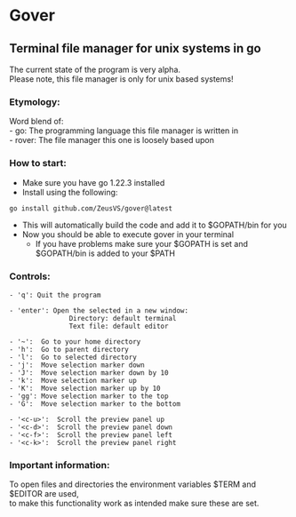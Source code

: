 # Gover
## Terminal file manager for unix systems in go
The current state of the program is very alpha.\
Please note, this file manager is only for unix based systems!

### Etymology:
Word blend of:\
    - go: The programming language this file manager is written in\
    - rover: The file manager this one is loosely based upon

### How to start:
- Make sure you have go 1.22.3 installed
- Install using the following:
```bash
go install github.com/ZeusVS/gover@latest
```
- This will automatically build the code and add it to $GOPATH/bin for you
- Now you should be able to execute gover in your terminal
    - If you have problems make sure your $GOPATH is set and $GOPATH/bin is added to your $PATH

### Controls:
```
- 'q': Quit the program

- 'enter': Open the selected in a new window:
               Directory: default terminal
               Text file: default editor

- '~':  Go to your home directory
- 'h':  Go to parent directory
- 'l':  Go to selected directory
- 'j':  Move selection marker down
- 'J':  Move selection marker down by 10
- 'k':  Move selection marker up
- 'K':  Move selection marker up by 10
- 'gg': Move selection marker to the top
- 'G':  Move selection marker to the bottom

- '<c-u>':  Scroll the preview panel up
- '<c-d>':  Scroll the preview panel down
- '<c-f>':  Scroll the preview panel left
- '<c-k>':  Scroll the preview panel right
```

### Important information:
To open files and directories the environment variables $TERM and $EDITOR are used,\
to make this functionality work as intended make sure these are set.
